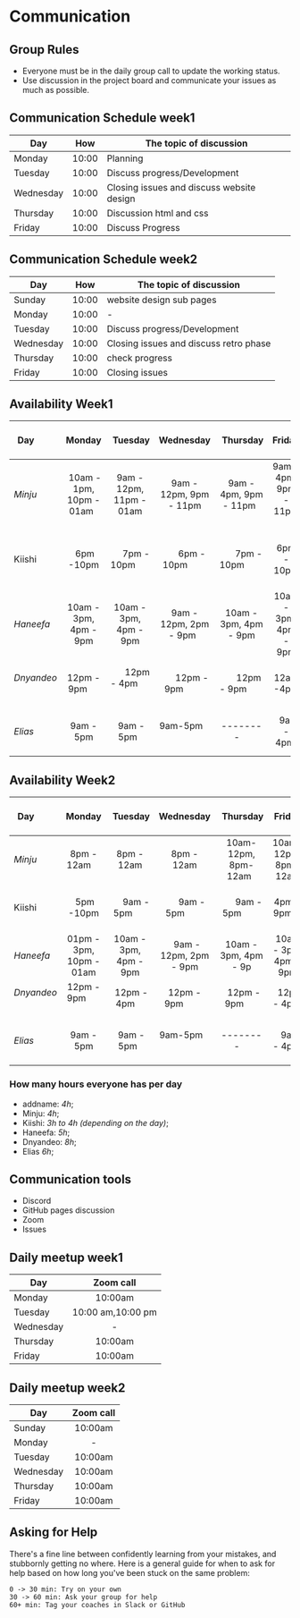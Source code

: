 # Communication

## Group Rules

<!-- any general rules you'd like to set for your group? -->

- Everyone must be in the daily group call to update the working status.
- Use discussion in the project board and communicate your issues as much as
  possible.

## Communication Schedule week1

| Day       |  How  | The topic of discussion                   |
| --------- | :---: | ----------------------------------------- |
| Monday    | 10:00 | Planning                                  |
| Tuesday   | 10:00 | Discuss progress/Development              |
| Wednesday | 10:00 | Closing issues and discuss website design |
| Thursday  | 10:00 | Discussion html and css                   |
| Friday    | 10:00 | Discuss Progress                          |

## Communication Schedule week2

| Day       |  How  | The topic of discussion                |
| --------- | :---: | -------------------------------------- |
| Sunday    | 10:00 | website design sub pages               |
| Monday    | 10:00 | -                                      |
| Tuesday   | 10:00 | Discuss progress/Development           |
| Wednesday | 10:00 | Closing issues and discuss retro phase |
| Thursday  | 10:00 | check progress                         |
| Friday    | 10:00 | Closing issues                         |

## Availability Week1

| Day          |          Monday            |        Tuesday          |        Wednesday          |        Thursday          |         Friday          |  Saturday   |             Sunday              |
| ------------ | :------------------------: | :---------------------: | :-----------------------: | :----------------------: | :---------------------: | :---------: | :-----------------------------: |
| _Minju_      |  10am - 1pm, 10pm - 01am   | 9am - 12pm, 11pm - 01am |  9am - 12pm, 9pm - 11pm   | 9am - 4pm, 9pm - 11pm    | 9am - 4pm, 9pm - 11pm   | 11am - 1pm  |           9pm - 12am            |
| Kiishi       |         6pm -10pm          |       7pm - 10pm        |       6pm - 10pm          |       7pm - 10pm         |       6pm - 10pm        | 9am - 5pm   |           6pm - 10pm            |
| _Haneefa_    |   10am - 3pm, 4pm - 9pm    |  10am - 3pm, 4pm - 9pm  |  9am - 12pm, 2pm - 9pm    |  10am - 3pm, 4pm - 9pm   |  10am - 3pm, 4pm - 9pm  |  4pm - 8pm  |            6pm - 9pm            |
| _Dnyandeo_   |        12pm - 9pm          |       12pm - 4pm        |       12pm - 9pm          |       12pm - 9pm         |       12am -4pm         |     -       |  after class till 9pm           |
| _Elias_      |         9am - 5pm          |       9am - 5pm         |      9am-5pm              |       --------           |        9am - 4pm        |   9am-2pm   |      after class until 8pm      |

## Availability Week2

| Day          |         Monday           |        Tuesday         |       Wednesday         |        Thursday         |         Friday         |  Saturday   |         Sunday         |
| ------------ | :----------------------: | :--------------------: | :---------------------: | :---------------------: | :--------------------: | :---------: | :--------------------: |
| _Minju_      |      8pm - 12am          |       8pm - 12am       |       8pm - 12am        |  10am-12pm, 8pm-12am    |  10am-12pm, 8pm-12am   | 8pm - 12am  |                        |
| Kiishi       |        5pm -10pm         |       9am - 5pm        |       9am - 5pm         |       9am - 5pm         |       4pm - 9pm        | 9am - 5pm   |       6pm - 10pm       |
| _Haneefa_    | 01pm - 3pm, 10pm - 01am  | 10am - 3pm, 4pm - 9pm  |   9am - 12pm, 2pm - 9pm |  10am - 3pm, 4pm - 9p   | 10am - 3pm, 4pm - 9pm  |  4pm - 8pm  |      01pm - 12am       |
| _Dnyandeo_   |    12pm - 9pm            |     12pm - 4pm         |   12pm - 9pm            |     12pm - 9pm          |       12pm - 4pm       |       -     |   after class till 9pm |
| _Elias_      |        9am - 5pm         |       9am - 5pm        |     9am-5pm             |      --------           |        9am - 4pm       |   9am-2pm   |  after class until 8pm |

### How many hours everyone has per day

- addname: _4h_;
- Minju: _4h_;
- Kiishi: _3h to 4h (depending on the day)_;
- Haneefa: _5h_;
- Dnyandeo: _8h_;
- Elias _6h_;

## Communication tools

- Discord
- GitHub pages discussion
- Zoom
- Issues

## Daily meetup week1

| Day       |     Zoom call     |
| --------- | :---------------: |
| Monday    |      10:00am      |
| Tuesday   | 10:00 am,10:00 pm |
| Wednesday |         -         |
| Thursday  |      10:00am      |
| Friday    |      10:00am      |

## Daily meetup week2

| Day       | Zoom call |
| --------- | :-------: |
| Sunday    |  10:00am  |
| Monday    |     -     |
| Tuesday   |  10:00am  |
| Wednesday |  10:00am  |
| Thursday  |  10:00am  |
| Friday    |  10:00am  |

## Asking for Help

There's a fine line between confidently learning from your mistakes, and
stubbornly getting no where. Here is a general guide for when to ask for help
based on how long you've been stuck on the same problem:

    0 -> 30 min: Try on your own
    30 -> 60 min: Ask your group for help
    60+ min: Tag your coaches in Slack or GitHub
